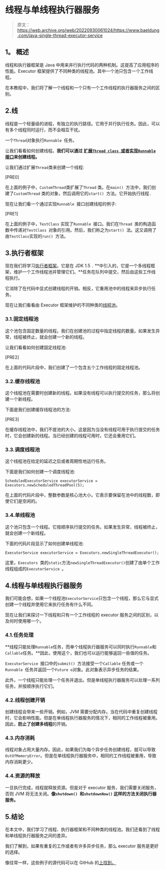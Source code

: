 # 线程与单线程执行器服务

> 原文：<https://web.archive.org/web/20220930061024/https://www.baeldung.com/java-single-thread-executor-service>

## **1。** **概述**

线程和执行器框架是 Java 中用来并行执行代码的两种机制。这提高了应用程序的性能。Executor 框架提供了不同种类的线程池。其中一个池只包含一个工作线程。

在本教程中，我们将了解一个线程和一个只有一个工作线程的执行器服务之间的区别。

## 2.线

线程是一个轻量级的进程，有独立的执行路径。它用于并行执行任务。因此，可以有多个线程同时运行，而不会相互干扰。

一个`Thread`对象执行`Runnable `任务。

让我们看看如何创建线程。**我们可以通过** **[扩展`Thread class `或者实现`Runnable` 接口](/web/20221116222756/https://www.baeldung.com/java-runnable-vs-extending-thread)来创建线程。**

让我们通过扩展`Thread`类来创建一个线程:

[PRE0]

在上面的例子中，`CustomThread`类扩展了`Thread` 类。在`main() `方法中，我们创建了`CustomThread` 类的对象，然后调用它的`start() `方法。它开始执行线程`.`

现在让我们看一个通过实现`Runnable `接口创建线程的例子:

[PRE1]

在上面的例子中，`TestClass` 实现了`Runnable `接口。我们在`Thread `类的构造函数中传递对`TestClass `对象的引用。然后，我们称之为`start() `法。这又调用了由`TestClass`实现的`run() `方法。

## 3.执行者框架

现在我们将学习[执行者框架](/web/20221116222756/https://www.baeldung.com/java-executor-service-tutorial)。它是在 JDK 1.5 `.` **中引入的，它是一个多线程框架，维护一个工作线程池并管理它们。**任务在队列中提交，然后由这些工作线程执行。

它消除了在代码中显式创建线程的开销。相反，它重用池中的线程来异步执行任务。

现在让我们看看由 Executor 框架维护的不同种类的[线程池](/web/20221116222756/https://www.baeldung.com/thread-pool-java-and-guava)。

### 3.1.固定线程池

这个池包含固定数量的线程。我们在创建池的过程中指定线程的数量。如果发生异常，线程被终止，就会创建一个新的线程。

让我们看看如何创建固定线程池:

[PRE2]

在上面的代码片段中，我们创建了一个包含五个工作线程的固定线程池。

### 3.2.缓存线程池

这个线程池在需要时创建新的线程。如果没有线程可以执行提交的任务，那么将创建一个新线程。

下面是我们创建缓存线程池的方法:

[PRE3]

在缓存线程池中，我们不提池的大小。这是因为当没有线程可用于执行提交的任务时，它会创建新的线程。当已经创建的线程可用时，它还会重用它们。

### 3.3.调度线程池

这个线程池在给定的延迟之后或者周期性地运行任务。

下面是我们如何创建一个调度线程池:

`ScheduledExecutorService executorService = Executors.newScheduledThreadPool(5);`

在上面的代码片段中，整数参数是核心池大小。它表示要保留在池中的线程数，即使它们是空闲的。

### 3.4.单线程池

这个池只包含一个线程。它按顺序执行提交的任务。如果发生异常，线程被终止，就会创建一个新线程。

下面的代码片段显示了如何创建单线程池:

`ExecutorService executorService = Executors.newSingleThreadExecutor();`

这里，`Executors `类的`static`方法`newSingleThreadExecutor()`创建了由单个工作线程组成的`ExecutorService `。

## 4.线程与单线程执行器服务

我们可能会想，如果一个线程池`ExecutorService`只包含一个线程，那么它与显式创建一个线程并使用它来执行任务有什么不同。

现在让我们来探讨一下线程和只有一个工作线程的 executor 服务之间的区别，以及何时使用哪一个。

### 4.1.任务处理

**线程只能处理`Runnable`任务，而单个线程执行器服务可以同时执行`Runnable`和`Callable`任务。**因此，使用这个，我们也可以运行能够返回一些值的任务。

`ExecutorService `接口中的`submit() `方法接受一个`Callable` 任务或一个`Runnable `任务并返回一个`Future o`对象。此对象表示异步任务的结果。

此外，一个线程只能处理一个任务并退出。但是单线程执行器服务可以处理一系列任务，并按顺序执行它们。

### 4.2.线程创建开销

创建线程会带来一些开销。例如，JVM 需要分配内存。当在代码中重复创建线程时，它会影响性能。但是在单线程执行器服务的情况下，相同的工作线程被重用。因此，**防止了创建多线程**的开销。

### 4.3.内存消耗

线程对象占用大量内存。因此，如果我们为每个异步任务创建线程，就可以导致 `OutOfMemoryError`。但是在单线程执行器服务中，相同的工作线程被重用，导致内存消耗更少。

### 4.4.资源的释放

一旦执行完成，线程就释放资源。但是对于 executor 服务，我们需要关闭服务，否则 JVM 将无法关闭。**像`shutdown() `和`shutdownNow()` 这样的方法关闭执行器服务。**

## 5.结论

在本文中，我们学习了线程、执行器框架和不同种类的线程池。我们还看到了线程和单线程执行器服务之间的差异。

我们了解到，如果有重复的工作或者有许多异步任务，那么 executor 服务是更好的选择。

像往常一样，这些例子的源代码可以在 GitHub 的[上找到。](https://web.archive.org/web/20221116222756/https://github.com/eugenp/tutorials/tree/master/core-java-modules/core-java-concurrency-basic-2)